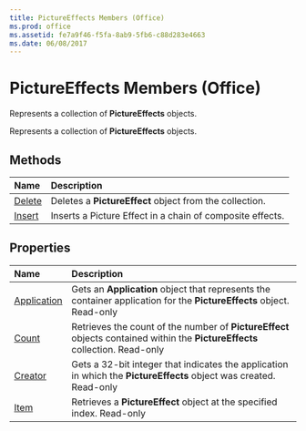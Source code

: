 ```yaml
---
title: PictureEffects Members (Office)
ms.prod: office
ms.assetid: fe7a9f46-f5fa-8ab9-5fb6-c88d283e4663
ms.date: 06/08/2017
---
```



# PictureEffects Members (Office)
Represents a collection of **PictureEffects** objects.

Represents a collection of **PictureEffects** objects.


## Methods



|**Name**|**Description**|
|:-----|:-----|
|[Delete](pictureeffects-delete-method-office.md)|Deletes a **PictureEffect** object from the collection.|
|[Insert](pictureeffects-insert-method-office.md)|Inserts a Picture Effect in a chain of composite effects.|

## Properties



|**Name**|**Description**|
|:-----|:-----|
|[Application](pictureeffects-application-property-office.md)|Gets an **Application** object that represents the container application for the **PictureEffects** object. Read-only|
|[Count](pictureeffects-count-property-office.md)|Retrieves the count of the number of **PictureEffect** objects contained within the **PictureEffects** collection. Read-only|
|[Creator](pictureeffects-creator-property-office.md)|Gets a 32-bit integer that indicates the application in which the **PictureEffects** object was created. Read-only|
|[Item](pictureeffects-item-property-office.md)|Retrieves a **PictureEffect** object at the specified index. Read-only|

